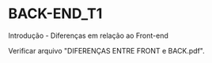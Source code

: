 # BACK-END_T1
Introdução - Diferenças em relação ao Front-end

Verificar arquivo "DIFERENÇAS ENTRE FRONT e BACK.pdf".
